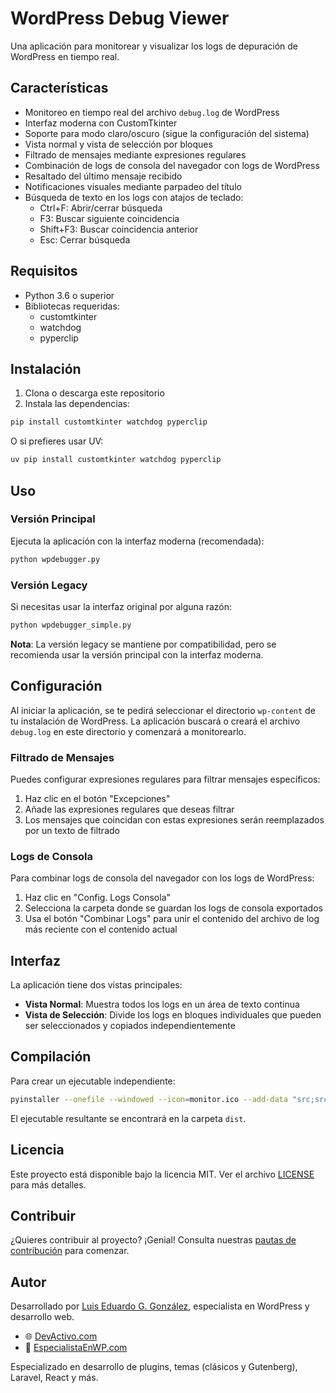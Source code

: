 # WordPress Debug Viewer

Una aplicación para monitorear y visualizar los logs de depuración de WordPress en tiempo real.

## Características

- Monitoreo en tiempo real del archivo `debug.log` de WordPress
- Interfaz moderna con CustomTkinter
- Soporte para modo claro/oscuro (sigue la configuración del sistema)
- Vista normal y vista de selección por bloques
- Filtrado de mensajes mediante expresiones regulares
- Combinación de logs de consola del navegador con logs de WordPress
- Resaltado del último mensaje recibido
- Notificaciones visuales mediante parpadeo del título
- Búsqueda de texto en los logs con atajos de teclado:
  - Ctrl+F: Abrir/cerrar búsqueda
  - F3: Buscar siguiente coincidencia
  - Shift+F3: Buscar coincidencia anterior
  - Esc: Cerrar búsqueda

## Requisitos

- Python 3.6 o superior
- Bibliotecas requeridas:
  - customtkinter
  - watchdog
  - pyperclip

## Instalación

1. Clona o descarga este repositorio
2. Instala las dependencias:

```bash
pip install customtkinter watchdog pyperclip
```

O si prefieres usar UV:

```bash
uv pip install customtkinter watchdog pyperclip
```

## Uso

### Versión Principal

Ejecuta la aplicación con la interfaz moderna (recomendada):

```bash
python wpdebugger.py
```

### Versión Legacy

Si necesitas usar la interfaz original por alguna razón:

```bash
python wpdebugger_simple.py
```

**Nota**: La versión legacy se mantiene por compatibilidad, pero se recomienda usar la versión principal con la interfaz moderna.

## Configuración

Al iniciar la aplicación, se te pedirá seleccionar el directorio `wp-content` de tu instalación de WordPress. La aplicación buscará o creará el archivo `debug.log` en este directorio y comenzará a monitorearlo.

### Filtrado de Mensajes

Puedes configurar expresiones regulares para filtrar mensajes específicos:

1. Haz clic en el botón "Excepciones"
2. Añade las expresiones regulares que deseas filtrar
3. Los mensajes que coincidan con estas expresiones serán reemplazados por un texto de filtrado

### Logs de Consola

Para combinar logs de consola del navegador con los logs de WordPress:

1. Haz clic en "Config. Logs Consola"
2. Selecciona la carpeta donde se guardan los logs de consola exportados
3. Usa el botón "Combinar Logs" para unir el contenido del archivo de log más reciente con el contenido actual

## Interfaz

La aplicación tiene dos vistas principales:

- **Vista Normal**: Muestra todos los logs en un área de texto continua
- **Vista de Selección**: Divide los logs en bloques individuales que pueden ser seleccionados y copiados independientemente

## Compilación

Para crear un ejecutable independiente:

```bash
pyinstaller --onefile --windowed --icon=monitor.ico --add-data "src;src" --add-data "monitor.ico;." wpdebugger.py
```

El ejecutable resultante se encontrará en la carpeta `dist`.

## Licencia

Este proyecto está disponible bajo la licencia MIT. Ver el archivo [LICENSE](LICENSE) para más detalles.

## Contribuir

¿Quieres contribuir al proyecto? ¡Genial! Consulta nuestras [pautas de contribución](CONTRIBUTING.md) para comenzar.

## Autor

Desarrollado por [Luis Eduardo G. González](https://devactivo.com), especialista en WordPress y desarrollo web.

- 🌐 [DevActivo.com](https://devactivo.com)
- 🔧 [EspecialistaEnWP.com](https://especialistaenwp.com)

Especializado en desarrollo de plugins, temas (clásicos y Gutenberg), Laravel, React y más.
